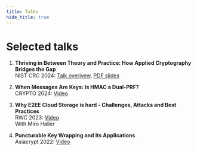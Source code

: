 ```yaml
---
title: Talks
hide_title: true
---
```


# Selected talks
1. **Thriving in Between Theory and Practice: How Applied Cryptography Bridges the Gap**  
NIST CRC 2024: [Talk overivew](https://csrc.nist.gov/presentations/2024/crclub-2024-04-03), [PDF slides](https://csrc.nist.gov/csrc/media/presentations/2024/crclub-2024-04-03/images-media/crypto-club-20240404-Matilda-and-Miro--Gap-Theory-Practice-Crypto--slides.pdf)

1. **When Messages Are Keys: Is HMAC a Dual-PRF?**  
CRYPTO 2024: [Video](https://youtu.be/ncfEyayk2vs?t=150)

1. **Why E2EE Cloud Storage is hard - Challenges, Attacks and Best Practices**  
RWC 2023: [Video](https://youtu.be/9uIpmz2GAew?feature=shared&t=1951)  
<sm> With Miro Haller </sm>

1. **Puncturable Key Wrapping and Its Applications**    
Asiacrypt 2022: [Video](https://youtu.be/mhcNpO2vjuQ?feature=shared&t=2162)
